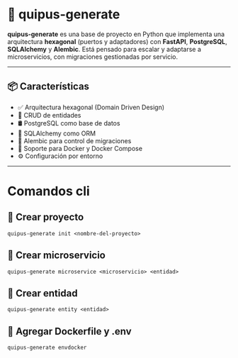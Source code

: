 # 🚀 quipus-generate

**quipus-generate** es una base de proyecto en Python que implementa una arquitectura **hexagonal** (puertos y adaptadores) con **FastAPI**, **PostgreSQL**, **SQLAlchemy** y **Alembic**. Está pensado para escalar y adaptarse a microservicios, con migraciones gestionadas por servicio.

---

## 📦 Características

- ✅ Arquitectura hexagonal (Domain Driven Design)
- 🔧 CRUD de entidades
- 🛢️ PostgreSQL como base de datos
- 🧱 SQLAlchemy como ORM
- 📜 Alembic para control de migraciones
- 🐳 Soporte para Docker y Docker Compose
- ⚙️ Configuración por entorno

---

# Comandos cli

## 🐳 Crear proyecto
```
quipus-generate init <nombre-del-proyecto>
```

## 🧩 Crear microservicio
```
quipus-generate microservice <microservicio> <entidad>
```

## 🐍 Crear entidad
```
quipus-generate entity <entidad>
```

## 🍃 Agregar Dockerfile y .env
```
quipus-generate envdocker
```

